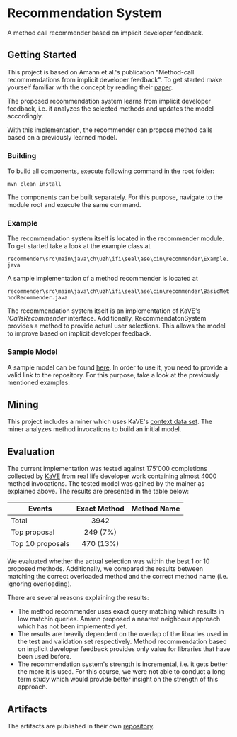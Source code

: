 # Recommendation System
A method call recommender based on implicit developer feedback.

## Getting Started

This project is based on Amann et al.'s publication "Method-call recommendations from implicit developer feedback". To get started make yourself familiar with the concept by reading their [paper](https://doi.org/10.1145/2593728.2593730).

The proposed recommendation system learns from implicit developer feedback, i.e. it analyzes the selected methods and updates the model accordingly.
 
With this implementation, the recommender can propose method calls based on a previously learned model.
### Building
To build all components, execute following command in the root folder:

``mvn clean install``

The components can be built separately. For this purpose, navigate to the module root and execute the same command.

### Example

The recommendation system itself is located in the recommender module. To get started take a look at the example class at 

``recommender\src\main\java\ch\uzh\ifi\seal\ase\cin\recommender\Example.java``

A sample implementation of a method recommender is located at 

``recommender\src\main\java\ch\uzh\ifi\seal\ase\cin\recommender\BasicMethodRecommender.java``

The recommendation system itself is an implementation of KaVE's _ICallsRecommender_ interface. Additionally, RecommendatonSystem provides a method to provide actual user selections. This allows the model to improve based on implicit developer feedback.

### Sample Model
A sample model can be found [here](https://drive.google.com/open?id=125qwbkRkihYqJwkXIs_aGyMEOsfU3FRa). In order to use it, you need to provide a valid link to the repository. For this purpose, take a look at the previously mentioned examples.

## Mining
This project includes a miner which uses KaVE's [context data set](http://www.kave.cc/datasets). The miner analyzes method invocations to build an initial model. 

## Evaluation
The current implementation was tested against 175'000 completions collected by [KaVE](http://www.kave.cc/datasets) from real life developer work containing almost 4000 method invocations. The tested model was gained by the mainer as explained above. The results are presented in the table below:

| Events            | Exact Method  | Method Name   |
| ----------------- |:-------------:| -------------:|
| Total             |  3942         |               |
| Top proposal      |   249 (7%)    |               |
| Top 10 proposals  |   470 (13%)   |               |

We evaluated whether the actual selection was within the best 1 or 10 proposed methods. Additionally, we compared the results between matching the correct overloaded method and the correct method name (i.e. ignoring overloading).

There are several reasons explaining the results:
- The method recommender uses exact query matching which results in low matchin queries. Amann proposed a nearest neighbour approach which has not been implemented yet.
- The results are heavily dependent on the overlap of the libraries used in the test and validation set respectively. Method recommendation based on implicit developer feedback provides only value for libraries that have been used before.
- The recommendation system's strength is incremental, i.e. it gets better the more it is used. For this course, we were not able to conduct a long term study which would provide better insight on the strength of this approach.
## Artifacts 
The artifacts are published in their own [repository](https://github.com/NicoSB/Recommendation-System-Repo). 


